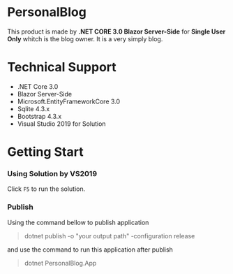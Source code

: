 # PersonalBlog
This product is made by **.NET CORE 3.0 Blazor Server-Side** for **Single User Only** whitch is the blog owner. It is a very simply blog.

# Technical Support
* .NET Core 3.0
* Blazor Server-Side
* Microsoft.EntityFrameworkCore 3.0
* Sqlite 4.3.x
* Bootstrap 4.3.x
* Visual Studio 2019 for Solution

# Getting Start
### Using Solution by VS2019
Click `F5` to run the solution.

### Publish
Using the command bellow to publish application
> dotnet publish -o "your output path" -configuration release

and use the command to run this application after publish
> dotnet PersonalBlog.App

